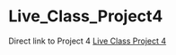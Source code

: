 # Live_Class_Project4
Direct link to Project 4
[Live Class Project 4](http://127.0.0.1:5500/index.html)
